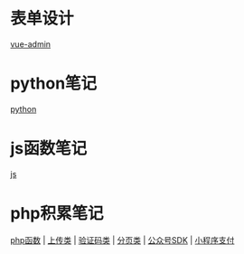 # 表单设计
[vue-admin](https://yangsphp.github.io/vue-admin/)

# python笔记
[python](https://yangsphp.github.io/python)

# js函数笔记
[js](https://yangsphp.github.io/js)

# php积累笔记
[php函数](https://yangsphp.github.io/php) |
[上传类](https://yangsphp.github.io/php/upload.html) |
[验证码类](https://yangsphp.github.io/php/captcha.html) |
[分页类](https://yangsphp.github.io/php/page.html) |
[公众号SDK](https://yangsphp.github.io/php/wechat.class.html) | 
[小程序支付](https://yangsphp.github.io/php/minpay.html)